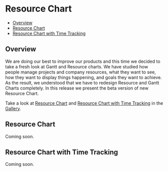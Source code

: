 # Resource Chart

* [Overview](#overview)
* [Resource Chart](#resource_chart)
* [Resource Chart with Time Tracking](#resource_chart_with_time_tracking)

## Overview

We are doing our best to improve our products and this time we decided to take a fresh look at Gantt and Resource charts. We have studied how people manage projects and company resources, what they want to see, how they want to display things happening, and goals they want to achieve. As the result, we understood that we have to redesign Resource and Gantt Charts completely. In this release we present the beta version of new Resource Chart.

Take a look at [Resource Chart](http://anychart.com/products/anygantt/gallery/Resource_Chart/UEFA_Stadiums_\(Time_Tracking_Off\).php) and [Resource Chart with Time Tracking](http://anychart.com/products/anygantt/gallery/Resource_Chart/Development_Team_Plan_\(Time_Tracking_On\).php) in the [Gallery](http://www.anychart.com/products/anygantt/gallery/Resource_Chart/).

## Resource Chart

Coming soon.

## Resource Chart with Time Tracking

Coming soon.
